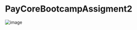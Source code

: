 # PayCoreBootcampAssigment2
![image](https://user-images.githubusercontent.com/108563288/185792040-813a03f4-0480-4d88-8516-5fad489e85f9.png)
